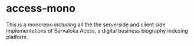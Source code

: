 # access-mono
This is a monorepo including all the the serverside and client side implementations of Sarvaloka Acess, a digital business biography indexing platform.
